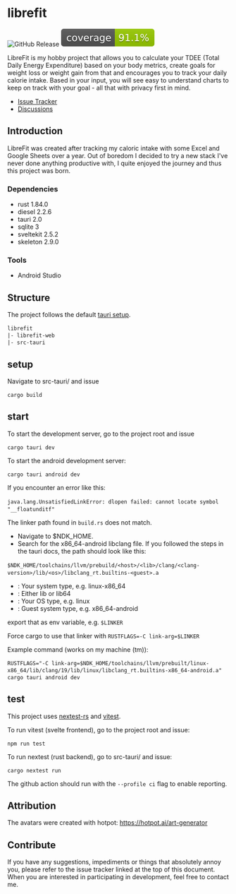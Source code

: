 # librefit

![GitHub Release](https://img.shields.io/github/v/release/thwbh/librefit) ![Coverage](https://raw.githubusercontent.com/thwbh/librefit/badges/jacoco.svg)

LibreFit is my hobby project that allows you to calculate your TDEE (Total Daily Energy Expenditure) based on your body
metrics, create goals for weight loss or weight gain from that and encourages you to track your daily calorie intake.
Based in your input, you will see easy to understand charts to keep on track with your goal - all that with privacy
first in mind.

- [Issue Tracker](https://github.com/thwbh/librefit/issues)
- [Discussions](https://github.com/thwbh/librefit/discussions)

## Introduction

LibreFit was created after tracking my caloric intake with some Excel and Google Sheets over a year. Out of boredom I
decided to try a new stack I've never done anything productive with, I quite enjoyed the journey and thus this project
was born.

### Dependencies

- rust 1.84.0
- diesel 2.2.6
- tauri 2.0
- sqlite 3
- sveltekit 2.5.2
- skeleton 2.9.0

### Tools

- Android Studio

## Structure

The project follows the default [tauri setup](https://tauri.app/start/create-project/).

```
librefit
|- librefit-web
|- src-tauri
```

## setup

Navigate to src-tauri/ and issue

```shell
cargo build
```

## start

To start the development server, go to the project root and issue

```shell
cargo tauri dev
```

To start the android development server:

```shell
cargo tauri android dev
```

If you encounter an error like this:

`java.lang.UnsatisfiedLinkError: dlopen failed: cannot locate symbol "__floatunditf"`

The linker path found in `build.rs` does not match.

- Navigate to $NDK_HOME.
- Search for the x86_64-android libclang file. If you followed the steps in the tauri docs, the path should look like this:

`$NDK_HOME/toolchains/llvm/prebuild/<host>/<lib>/clang/<clang-version>/lib/<os>/libclang_rt.builtins-<guest>.a`

- <host>: Your system type, e.g. linux-x86_64
- <lib>: Either lib or lib64
- <os>: Your OS type, e.g. linux
- <guest>: Guest system type, e.g. x86_64-android

export that as env variable, e.g. `$LINKER`

Force cargo to use that linker with `RUSTFLAGS=-C link-arg=$LINKER`

Example command (works on my machine (tm)):

```shell
RUSTFLAGS="-C link-arg=$NDK_HOME/toolchains/llvm/prebuilt/linux-x86_64/lib/clang/19/lib/linux/libclang_rt.builtins-x86_64-android.a" cargo tauri android dev
```

## test

This project uses [nextest-rs](https://nexte.st/) and [vitest](https://vitest.dev).

To run vitest (svelte frontend), go to the project root and issue:

```shell
npm run test
```

To run nextest (rust backend), go to src-tauri/ and issue:

```shell
cargo nextest run
```

The github action should run with the `--profile ci` flag to enable reporting.

## Attribution

The avatars were created with hotpot: https://hotpot.ai/art-generator

## Contribute

If you have any suggestions, impediments or things that absolutely annoy you, please refer to the issue tracker linked
at the top of this document. When you are interested in participating in development, feel free to contact me.

